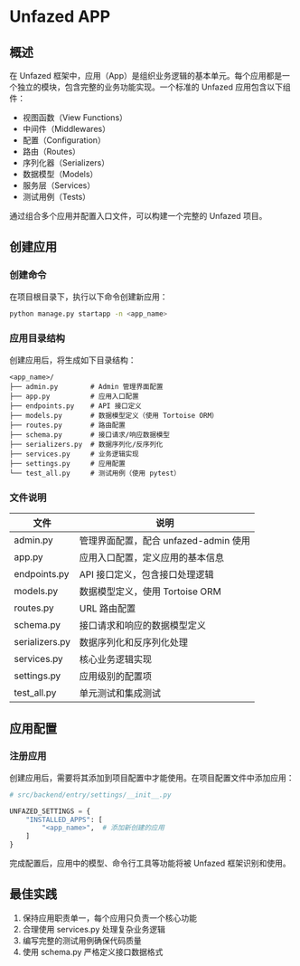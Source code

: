 Unfazed APP
============

## 概述

在 Unfazed 框架中，应用（App）是组织业务逻辑的基本单元。每个应用都是一个独立的模块，包含完整的业务功能实现。一个标准的 Unfazed 应用包含以下组件：

- 视图函数（View Functions）
- 中间件（Middlewares）
- 配置（Configuration）
- 路由（Routes）
- 序列化器（Serializers）
- 数据模型（Models）
- 服务层（Services）
- 测试用例（Tests）

通过组合多个应用并配置入口文件，可以构建一个完整的 Unfazed 项目。

## 创建应用

### 创建命令

在项目根目录下，执行以下命令创建新应用：

```bash
python manage.py startapp -n <app_name>
```

### 应用目录结构

创建应用后，将生成如下目录结构：

```
<app_name>/
├── admin.py        # Admin 管理界面配置
├── app.py          # 应用入口配置
├── endpoints.py    # API 接口定义
├── models.py       # 数据模型定义（使用 Tortoise ORM）
├── routes.py       # 路由配置
├── schema.py       # 接口请求/响应数据模型
├── serializers.py  # 数据序列化/反序列化
├── services.py     # 业务逻辑实现
├── settings.py     # 应用配置
└── test_all.py     # 测试用例（使用 pytest）
```

### 文件说明

| 文件           | 说明                                  |
| -------------- | ------------------------------------- |
| admin.py       | 管理界面配置，配合 unfazed-admin 使用 |
| app.py         | 应用入口配置，定义应用的基本信息      |
| endpoints.py   | API 接口定义，包含接口处理逻辑        |
| models.py      | 数据模型定义，使用 Tortoise ORM       |
| routes.py      | URL 路由配置                          |
| schema.py      | 接口请求和响应的数据模型定义          |
| serializers.py | 数据序列化和反序列化处理              |
| services.py    | 核心业务逻辑实现                      |
| settings.py    | 应用级别的配置项                      |
| test_all.py    | 单元测试和集成测试                    |

## 应用配置

### 注册应用

创建应用后，需要将其添加到项目配置中才能使用。在项目配置文件中添加应用：

```python
# src/backend/entry/settings/__init__.py

UNFAZED_SETTINGS = {
    "INSTALLED_APPS": [
        "<app_name>",  # 添加新创建的应用
    ]
}
```

完成配置后，应用中的模型、命令行工具等功能将被 Unfazed 框架识别和使用。

## 最佳实践

1. 保持应用职责单一，每个应用只负责一个核心功能
2. 合理使用 services.py 处理复杂业务逻辑
3. 编写完整的测试用例确保代码质量
4. 使用 schema.py 严格定义接口数据格式

